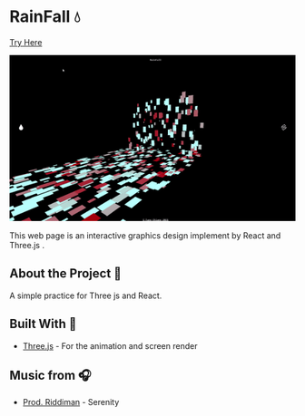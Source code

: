 # RainFall  💧
[Try Here](https://rainfallreact.herokuapp.com/)

![image](
       src/assets/screenshot.gif
      )

This web page is an interactive graphics design implement by React and Three.js .

## About the Project 👀

A simple practice for Three js and React.

## Built With 🤝

* [Three.js](https://threejs.org//) - For the animation and screen render

## Music from 🎧
* [Prod. Riddiman](https://www.youtube.com/watch?v=Cx1qHKE_y9Q&ab_channel=Prod.Riddiman) - Serenity 




